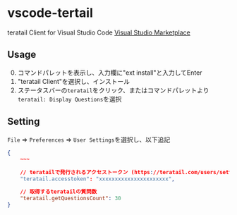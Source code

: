 # vscode-tertail
teratail Client for Visual Studio Code
[Visual Studio Marketplace](https://marketplace.visualstudio.com/items/cssho.vscode-teratail)

## Usage 
0. コマンドパレットを表示し、入力欄に"ext install"と入力してEnter
0. "teratail Client"を選択し、インストール
0. ステータスバーの`teratail`をクリック、またはコマンドパレットより`teratail: Display Questions`を選択

## Setting

`File` => `Preferences` => `User Settings`を選択し、以下追記

```json
{
	~~~
	
	// teratailで発行されるアクセストークン (https://teratail.com/users/setting/tokens)
	"teratail.accesstoken": "xxxxxxxxxxxxxxxxxxxxxx",

	// 取得するteratailの質問数
	"teratail.getQuestionsCount": 30
}
```